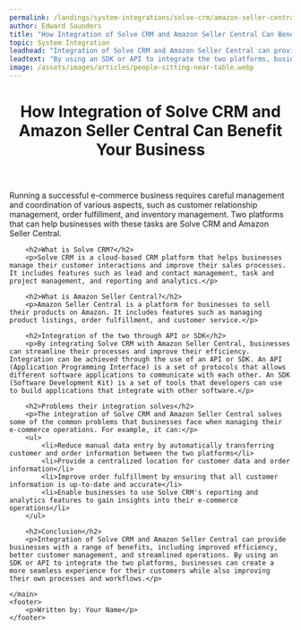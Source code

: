 ```yaml
---
permalink: /landings/system-integrations/solve-crm/amazon-seller-central
author: Edward Saunders
title: "How Integration of Solve CRM and Amazon Seller Central Can Benefit Your Business"
topic: System Integration
leadhead: "Integration of Solve CRM and Amazon Seller Central can provide businesses with a range of benefits, including improved efficiency, better customer management, and streamlined operations"
leadtext: "By using an SDK or API to integrate the two platforms, businesses can create a more seamless experience for their customers while also improving their own processes and workflows."
image: /assets/images/articles/people-sitting-near-table.webp
---
```

<div class="arttext">	<header>
		<h1>How Integration of Solve CRM and Amazon Seller Central Can Benefit Your Business</h1>
	</header>
	<main>
		<p>Running a successful e-commerce business requires careful management and coordination of various aspects, such as customer relationship management, order fulfillment, and inventory management. Two platforms that can help businesses with these tasks are Solve CRM and Amazon Seller Central. </p>
		
		<h2>What is Solve CRM?</h2>
		<p>Solve CRM is a cloud-based CRM platform that helps businesses manage their customer interactions and improve their sales processes. It includes features such as lead and contact management, task and project management, and reporting and analytics.</p>

		<h2>What is Amazon Seller Central?</h2>
		<p>Amazon Seller Central is a platform for businesses to sell their products on Amazon. It includes features such as managing product listings, order fulfillment, and customer service.</p>

		<h2>Integration of the two through API or SDK</h2>
		<p>By integrating Solve CRM with Amazon Seller Central, businesses can streamline their processes and improve their efficiency. Integration can be achieved through the use of an API or SDK. An API (Application Programming Interface) is a set of protocols that allows different software applications to communicate with each other. An SDK (Software Development Kit) is a set of tools that developers can use to build applications that integrate with other software.</p>

		<h2>Problems their integration solves</h2>
		<p>The integration of Solve CRM and Amazon Seller Central solves some of the common problems that businesses face when managing their e-commerce operations. For example, it can:</p>
		<ul>
			<li>Reduce manual data entry by automatically transferring customer and order information between the two platforms</li>
			<li>Provide a centralized location for customer data and order information</li>
			<li>Improve order fulfillment by ensuring that all customer information is up-to-date and accurate</li>
			<li>Enable businesses to use Solve CRM's reporting and analytics features to gain insights into their e-commerce operations</li>
		</ul>
		
		<h2>Conclusion</h2>
		<p>Integration of Solve CRM and Amazon Seller Central can provide businesses with a range of benefits, including improved efficiency, better customer management, and streamlined operations. By using an SDK or API to integrate the two platforms, businesses can create a more seamless experience for their customers while also improving their own processes and workflows.</p>
		
	</main>
	<footer>
		<p>Written by: Your Name</p>
	</footer>
</div>